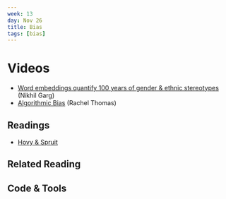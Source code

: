 ```yaml
---
week: 13
day: Nov 26
title: Bias
tags: [bias]
---
```


# Videos
- [Word embeddings quantify 100 years of gender & ethnic stereotypes](https://youtu.be/boxV8Od4jqQ) (Nikhil Garg)
- [Algorithmic Bias](https://youtu.be/pThqge9QDn8) (Rachel Thomas)

## Readings

- [Hovy & Spruit](http://www.dirkhovy.com/portfolio/papers/download/ethics.pdf)

## Related Reading

## Code & Tools
